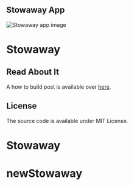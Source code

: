 ## Stowaway App

![Stowaway app image](https://imgur.com/HgHypc8)



# Stowaway


## Read About It

A how to build post is available over [here](https://scotch.io/tutorials/build-an-airbnb-clone-with-react-and-elasticsearch).

## License

The source code is available under MIT License.


# Stowaway

# newStowaway
